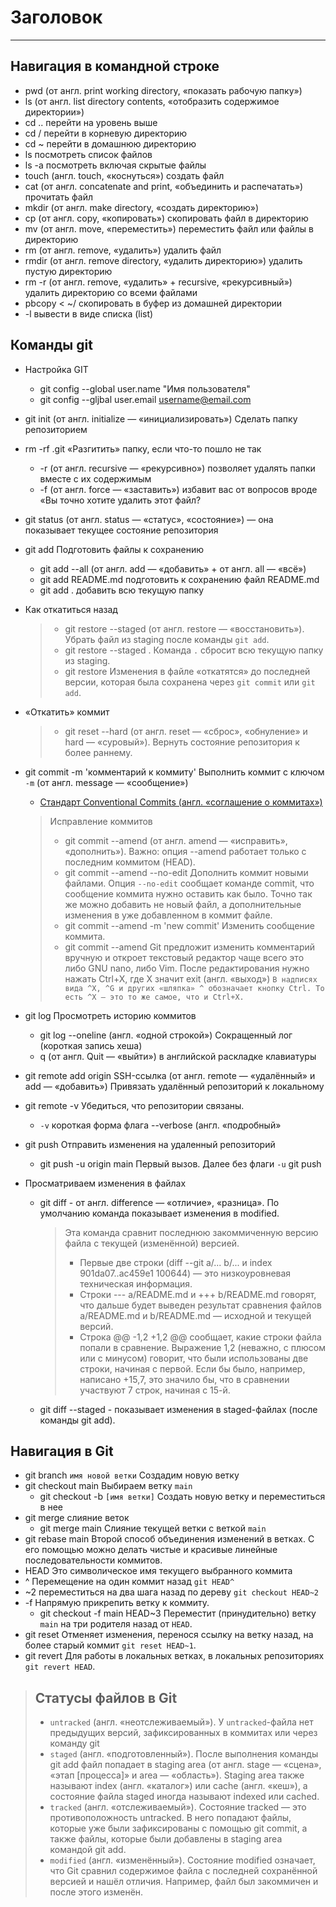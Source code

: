 # Заголовок
---
## Навигация в командной строке
- pwd (от англ. print working directory, «показать рабочую папку») 
- ls (от англ. list directory contents, «отобразить содержимое директории») 
- cd .. перейти на уровень выше
- cd / перейти в корневую директорию
- cd ~ перейти в домашнюю директорию
- ls посмотреть список файлов
- ls -a посмотреть включая скрытые файлы
- touch (англ. touch, «коснуться») создать файл
- cat (от англ. concatenate and print, «объединить и распечатать») прочитать файл
- mkdir (от англ. make directory, «создать директорию») 
- cp (от англ. copy, «копировать») скопировать файл в директорию
- mv (от англ. move, «переместить») переместить файл или файлы в директорию
- rm (от англ. remove, «удалить») удалить файл
- rmdir (от англ. remove directory, «удалить директорию») удалить пустую директорию
- rm -r (от англ. remove, «удалить» + recursive, «рекурсивный») удалить директорию со всеми файлами
- pbcopy < ~/ скопировать в буфер из домашней директории
- -l вывести в виде списка (list)
## Команды **git**
- Настройка GIT
    - git config --global user.name "Имя пользователя"
    - git config --gljbal user.email username@email.com
- git init (от англ. initialize — «инициализировать») Сделать папку репозиторием
- rm -rf .git «Разгитить» папку, если что-то пошло не так
    - -r (от англ. recursive — «рекурсивно») позволяет удалять папки вместе с их содержимым
    - -f (от англ. force — «заставить») избавит вас от вопросов вроде «Вы точно хотите удалить этот файл?
- git status (от англ. status — «статус», «состояние») — она показывает текущее состояние репозитория
- git add Подготовить файлы к сохранению 
    - git add --all (от англ. add — «добавить» + от англ. all — «всё»)
    - git add README.md подготовить к сохранению файл README.md
    - git add . добавить всю текущую папку
- Как откатиться назад
    > - git restore --staged <file> (от англ. restore — «восстановить»). Убрать файл из staging после команды `git add`.
    > - git restore --staged . Команда `.` сбросит всю текущую папку из staging.
    > - git restore <file> Изменения в файле «откатятся» до последней версии, которая была сохранена через `git commit` или `git add`.
- «Откатить» коммит
    > - git reset --hard <commit hash> (от англ. reset  — «сброс», «обнуление» и hard — «суровый»). Вернуть состояние репозитория к более раннему. 
- git commit -m 'комментарий к коммиту' Выполнить коммит с ключом `-m` (от англ. message — «сообщение»)
    - [Стандарт Conventional Commits (англ. «соглашение о коммитах»)](https://www.conventionalcommits.org/ru/v1.0.0-beta.4/#спецификация 'спецификация')

   >  Исправление коммитов 
   > - git commit --amend (от англ. amend — «исправить», «дополнить»). Важно: опция --amend работает только с последним коммитом (HEAD).
   > - git commit --amend --no-edit Дополнить коммит новыми файлами. Опция `--no-edit` сообщает команде commit, что сообщение коммита нужно оставить как было. Точно так же можно добавить не новый файл, а дополнительные изменения в уже добавленном в коммит файле.
   > - git commit --amend -m 'new commit' Изменить сообщение коммита.
   > - git commit --amend Git предложит изменить комментарий вручную и откроет текстовый редактор чаще всего это либо GNU nano, либо Vim. После редактирования нужно нажать Ctrl+X, где X значит exit (англ. «выход») `В надписях вида ^X, ^G и других «шляпка» ^ обозначает кнопку Ctrl. То есть ^X — это то же самое, что и Ctrl+X.`
- git log Просмотреть историю коммитов
    - git log --oneline (англ. «одной строкой») Сокращенный лог (короткая запись хеша)
    - q (от англ. Quit — «выйти») в английской раскладке клавиатуры
- git remote add origin SSH-ссылка (от англ. remote — «удалённый» и add — «добавить») Привязать удалённый репозиторий к локальному
- git remote -v Убедиться, что репозитории связаны.
    - `-v` короткая форма флага --verbose (англ. «подробный»
- git push Отправить изменения на удаленный репозиторий
    - git push -u origin main Первый вызов. Далее без флаги `-u` git push
- Просматриваем изменения в файлах
  - git diff - от англ. difference — «отличие», «разница». По умолчанию команда показывает изменения в modified.
    > Эта команда сравнит последнюю закоммиченную версию файла с текущей (изменённой) версией.
    > - Первые две строки (diff --git a/... b/... и index 901da07..ac459e1 100644) — это низкоуровневая техническая информация.
    > - Строки --- a/README.md и +++ b/README.md говорят, что дальше будет выведен результат сравнения файлов a/README.md и b/README.md — исходной и текущей версий.
    > - Строка @@ -1,2 +1,2 @@ сообщает, какие строки файла попали в сравнение. Выражение 1,2 (неважно, с плюсом или с минусом) говорит, что были использованы две строки, начиная с первой. Если бы было, например, написано +15,7, это значило бы, что в сравнении участвуют 7 строк, начиная с 15-й.
  - git diff --staged -  показывает изменения в staged-файлах (после команды git add).

## Навигация в **Git**
- git branch `имя новой ветки` Создадим новую ветку
- git checkout main Выбираем ветку `main`
    - git checkout -b `[имя ветки]` Создать новую ветку и переместиться в нее
- git merge слияние веток
    - git merge main Слияние текущей ветки с веткой `main`
- git rebase main Второй способ объединения изменений в ветках. C его помощью можно делать чистые и красивые линейные последовательности коммитов.
- HEAD Это символическое имя текущего выбранного коммита
- ^ Перемещение на один коммит назад `git HEAD^`
- ~2 переместиться на два шага назад по дереву `git checkout HEAD~2`
- -f Напрямую прикрепить ветку к коммиту.
    - git checkout -f main HEAD~3 Переместит (принудительно) ветку `main` на три родителя назад от `HEAD`.
- git reset Отменяет изменения, перенося ссылку на ветку назад, на более старый коммит `git reset HEAD~1`.
- git revert Для работы в локальных ветках, в локальных репозиториях `git revert HEAD`.
> ## Статусы файлов в Git
> - `untracked` (англ. «неотслеживаемый»). У `untracked`-файла нет предыдущих версий, зафиксированных в коммитах или через команду git 
> - `staged` (англ. «подготовленный»). После выполнения команды git add файл попадает в staging area (от англ. stage — «сцена», «этап [процесса]» и area — «область»). Staging area также называют index (англ. «каталог») или cache (англ. «кеш»), а состояние файла staged иногда называют indexed или cached.
> - `tracked` (англ. «отслеживаемый»). Состояние tracked — это противоположность untracked. В него попадают файлы, которые уже были зафиксированы с помощью git commit, а также файлы, которые были добавлены в staging area командой git add.
> - `modified` (англ. «изменённый»). Состояние modified означает, что Git сравнил содержимое файла с последней сохранённой версией и нашёл отличия. Например, файл был закоммичен и после этого изменён.
